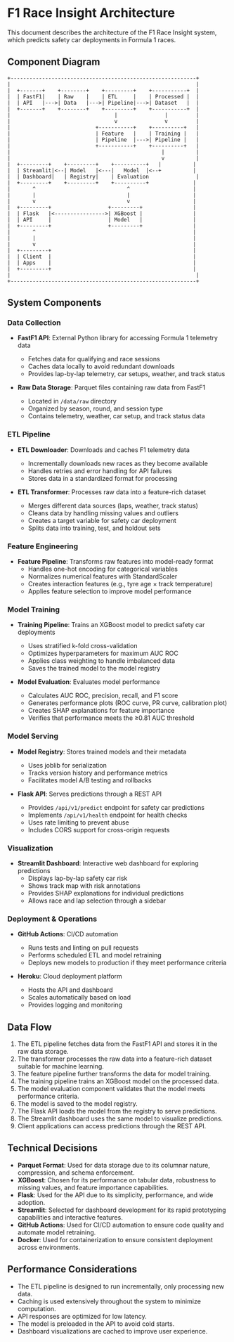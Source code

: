 # F1 Race Insight Architecture

This document describes the architecture of the F1 Race Insight system, which predicts safety car deployments in Formula 1 races.

## Component Diagram

```
+-----------------------------------------------------------+
|                                                           |
|  +-------+    +--------+    +---------+    +-----------+  |
|  | FastF1|    | Raw    |    | ETL     |    | Processed |  |
|  | API   |--->| Data   |--->| Pipeline|--->| Dataset   |  |
|  +-------+    +--------+    +---------+    +-----------+  |
|                                 |               |         |
|                                 v               v         |
|                           +-----------+    +----------+   |
|                           | Feature   |    | Training |   |
|                           | Pipeline  |--->| Pipeline |   |
|                           +-----------+    +----------+   |
|                                                |          |
|                                                v          |
|  +---------+    +---------+    +----------+   |          |
|  | Streamlit|<--| Model   |<---|   Model  |<--+          |
|  | Dashboard|   | Registry|    | Evaluation               |
|  +---------+    +---------+    +----------+              |
|       ^                             ^                    |
|       |                             |                    |
|       v                             v                    |
|  +---------+                  +---------+                |
|  | Flask   |<---------------->| XGBoost |                |
|  | API     |                  | Model   |                |
|  +---------+                  +---------+                |
|       ^                                                  |
|       |                                                  |
|       v                                                  |
|  +---------+                                             |
|  | Client  |                                             |
|  | Apps    |                                             |
|  +---------+                                             |
|                                                           |
+-----------------------------------------------------------+
```

## System Components

### Data Collection

- **FastF1 API**: External Python library for accessing Formula 1 telemetry data
  - Fetches data for qualifying and race sessions
  - Caches data locally to avoid redundant downloads
  - Provides lap-by-lap telemetry, car setups, weather, and track status

- **Raw Data Storage**: Parquet files containing raw data from FastF1
  - Located in `/data/raw` directory
  - Organized by season, round, and session type
  - Contains telemetry, weather, car setup, and track status data

### ETL Pipeline

- **ETL Downloader**: Downloads and caches F1 telemetry data
  - Incrementally downloads new races as they become available
  - Handles retries and error handling for API failures
  - Stores data in a standardized format for processing

- **ETL Transformer**: Processes raw data into a feature-rich dataset
  - Merges different data sources (laps, weather, track status)
  - Cleans data by handling missing values and outliers
  - Creates a target variable for safety car deployment
  - Splits data into training, test, and holdout sets

### Feature Engineering

- **Feature Pipeline**: Transforms raw features into model-ready format
  - Handles one-hot encoding for categorical variables
  - Normalizes numerical features with StandardScaler
  - Creates interaction features (e.g., tyre age × track temperature)
  - Applies feature selection to improve model performance

### Model Training

- **Training Pipeline**: Trains an XGBoost model to predict safety car deployments
  - Uses stratified k-fold cross-validation
  - Optimizes hyperparameters for maximum AUC ROC
  - Applies class weighting to handle imbalanced data
  - Saves the trained model to the model registry

- **Model Evaluation**: Evaluates model performance
  - Calculates AUC ROC, precision, recall, and F1 score
  - Generates performance plots (ROC curve, PR curve, calibration plot)
  - Creates SHAP explanations for feature importance
  - Verifies that performance meets the ≥0.81 AUC threshold

### Model Serving

- **Model Registry**: Stores trained models and their metadata
  - Uses joblib for serialization
  - Tracks version history and performance metrics
  - Facilitates model A/B testing and rollbacks

- **Flask API**: Serves predictions through a REST API
  - Provides `/api/v1/predict` endpoint for safety car predictions
  - Implements `/api/v1/health` endpoint for health checks
  - Uses rate limiting to prevent abuse
  - Includes CORS support for cross-origin requests

### Visualization

- **Streamlit Dashboard**: Interactive web dashboard for exploring predictions
  - Displays lap-by-lap safety car risk
  - Shows track map with risk annotations
  - Provides SHAP explanations for individual predictions
  - Allows race and lap selection through a sidebar

### Deployment & Operations

- **GitHub Actions**: CI/CD automation
  - Runs tests and linting on pull requests
  - Performs scheduled ETL and model retraining
  - Deploys new models to production if they meet performance criteria

- **Heroku**: Cloud deployment platform
  - Hosts the API and dashboard
  - Scales automatically based on load
  - Provides logging and monitoring

## Data Flow

1. The ETL pipeline fetches data from the FastF1 API and stores it in the raw data storage.
2. The transformer processes the raw data into a feature-rich dataset suitable for machine learning.
3. The feature pipeline further transforms the data for model training.
4. The training pipeline trains an XGBoost model on the processed data.
5. The model evaluation component validates that the model meets performance criteria.
6. The model is saved to the model registry.
7. The Flask API loads the model from the registry to serve predictions.
8. The Streamlit dashboard uses the same model to visualize predictions.
9. Client applications can access predictions through the REST API.

## Technical Decisions

- **Parquet Format**: Used for data storage due to its columnar nature, compression, and schema enforcement.
- **XGBoost**: Chosen for its performance on tabular data, robustness to missing values, and feature importance capabilities.
- **Flask**: Used for the API due to its simplicity, performance, and wide adoption.
- **Streamlit**: Selected for dashboard development for its rapid prototyping capabilities and interactive features.
- **GitHub Actions**: Used for CI/CD automation to ensure code quality and automate model retraining.
- **Docker**: Used for containerization to ensure consistent deployment across environments.

## Performance Considerations

- The ETL pipeline is designed to run incrementally, only processing new data.
- Caching is used extensively throughout the system to minimize computation.
- API responses are optimized for low latency.
- The model is preloaded in the API to avoid cold starts.
- Dashboard visualizations are cached to improve user experience. 